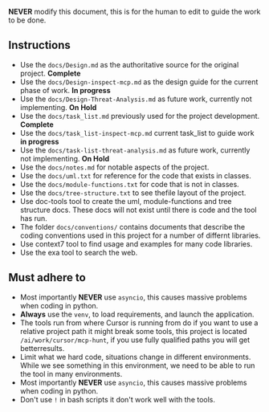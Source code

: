 **NEVER** modify this document, this is for the human to edit to guide the work to be done.

## Instructions 
- Use the `docs/Design.md` as the authoritative source for the original project. **Complete**
- Use the `docs/Design-inspect-mcp.md` as the design guide for the current phase of work. **In progress**
- Use the `docs/Design-Threat-Analysis.md` as future work, currently not implementing. **On Hold**
- Use the `docs/task_list.md` previously used for the project development. **Complete**
- Use the `docs/task_list-inspect-mcp.md` current task_list to guide work **in progress**
- Use the `docs/task-list-threat-analysis.md` as future work, currently not implementing. **On Hold**
- Use the `docs/notes.md` for notable aspects of the project.
- Use the `docs/uml.txt` for reference for the code that exists in classes.
- Use the `docs/module-functions.txt`  for code that is not in classes.
- Use the `docs/tree-structure.txt` to see thefile layout of the project.
- Use doc-tools tool to create the uml, module-functions and tree structure docs.   These docs will not exist until there is code and  the tool has run.
- The folder `docs/conventions/` contains documents that describe the coding conventions used in this project for a number of differnt libraries.
- Use context7 tool to find usage and examples for many code libraries.
- Use the exa tool to search the web.

## Must adhere to
- Most importantly **NEVER** use `asyncio`, this causes massive problems when coding in python.
- **Always** use the `venv`, to load requirements, and launch the application.
- The tools run from where Cursor is running from do if you want to use a relative project path it might break some tools, this project is located `/ai/work/cursor/mcp-hunt`, if you use fully qualified paths you will get betterresults.
- Limit what we hard code, situations change in different environments.  While we see something in this environment, we need to be able to run the tool in many environments.
- Most importantly **NEVER** use `asyncio`, this causes massive problems when coding in python.
- Don't use `!` in bash scripts it don't work well with the tools.
